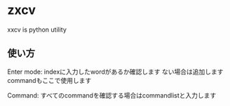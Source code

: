 # zxcv
xxcv is python utility

## 使い方
Enter mode: indexに入力したwordがあるか確認します ない場合は追加します commandもここで使用します

Command: すべてのcommandを確認する場合はcommandlistと入力します
